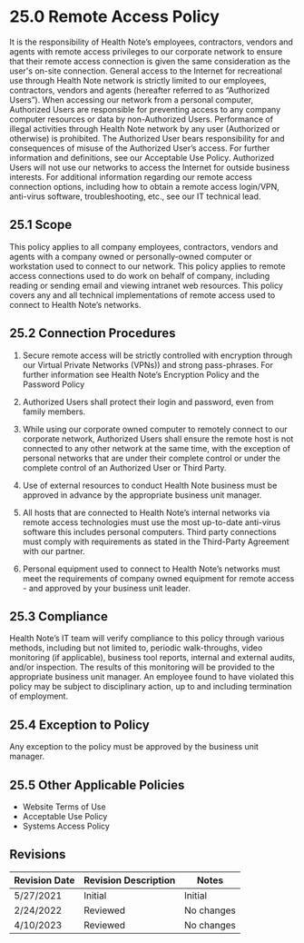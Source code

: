 
# 25.0 Remote Access Policy

It is the responsibility of Health Note’s employees, contractors, vendors and agents with remote
access privileges to our corporate network to ensure that their remote access connection is given the
same consideration as the user's on-site connection.
General access to the Internet for recreational use through Health Note network is strictly limited to
our employees, contractors, vendors and agents (hereafter referred to as “Authorized Users”). When
accessing our network from a personal computer, Authorized Users are responsible for preventing
access to any company computer resources or data by non-Authorized Users.
Performance of illegal activities through Health Note network by any user (Authorized or otherwise)
is prohibited. The Authorized User bears responsibility for and consequences of misuse of the
Authorized User’s access. For further information and definitions, see our Acceptable Use Policy.
Authorized Users will not use our networks to access the Internet for outside business interests. For
additional information regarding our remote access connection options, including how to obtain a
remote access login/VPN, anti-virus software, troubleshooting, etc., see our IT technical lead.

## 25.1 Scope

This policy applies to all company employees, contractors, vendors and agents with a company owned or
personally-owned computer or workstation used to connect to our network. This policy applies to remote
access connections used to do work on behalf of company, including reading or sending email and viewing
intranet web resources. This policy covers any and all technical implementations of remote access used to
connect to Health Note’s networks.

## 25.2 Connection Procedures

1. Secure remote access will be strictly controlled with encryption through our Virtual Private
Networks (VPNs)) and strong pass-phrases. For further information see Health Note’s Encryption
Policy and the Password Policy

2. Authorized Users shall protect their login and password, even from family members.

3. While using our corporate owned computer to remotely connect to our corporate network, Authorized
Users shall ensure the remote host is not connected to any other network at the same time, with the
exception of personal networks that are under their complete control or under the complete control of an
Authorized User or Third Party.

4. Use of external resources to conduct Health Note business must be approved in advance by the
appropriate business unit manager.

5. All hosts that are connected to Health Note’s internal networks via remote access technologies must use
the most up-to-date anti-virus software this includes personal computers. Third party connections must
comply with requirements as stated in the Third-Party Agreement with our partner.

6. Personal equipment used to connect to Health Note’s networks must meet the requirements of
company owned equipment for remote access - and approved by your business unit leader.

## 25.3 Compliance

Health Note’s IT team will verify compliance to this policy through various methods, including but not
limited to, periodic walk-throughs, video monitoring (if applicable), business tool reports, internal and
external audits, and/or inspection. The results of this monitoring will be provided to the appropriate
business unit manager.
An employee found to have violated this policy may be subject to disciplinary action, up to and including
termination of employment.

## 25.4 Exception to Policy

Any exception to the policy must be approved by the business unit manager.

## 25.5 Other Applicable Policies

-  Website Terms of Use
-  Acceptable Use Policy
-  Systems Access Policy

## Revisions

| Revision Date | Revision Description        | Notes               |
| --------------| --------------------------- | ------------------- |
| 5/27/2021     | Initial                    | Initial          |
| 2/24/2022     | Reviewed                    | No changes          |
| 4/10/2023     | Reviewed                    | No changes          |